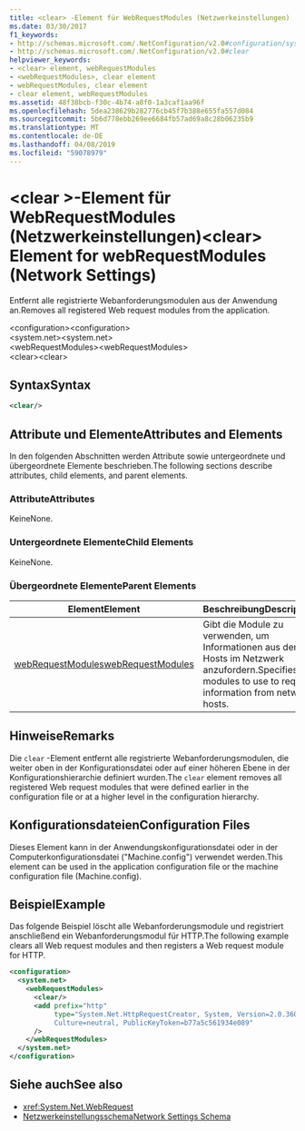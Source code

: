 ```yaml
---
title: <clear> -Element für WebRequestModules (Netzwerkeinstellungen)
ms.date: 03/30/2017
f1_keywords:
- http://schemas.microsoft.com/.NetConfiguration/v2.0#configuration/system.net/webRequestModules/clear
- http://schemas.microsoft.com/.NetConfiguration/v2.0#clear
helpviewer_keywords:
- <clear> element, webRequestModules
- <webRequestModules>, clear element
- webRequestModules, clear element
- clear element, webRequestModules
ms.assetid: 48f38bcb-f30c-4b74-a8f0-1a3caf1aa96f
ms.openlocfilehash: 5dea238629b282776cb45f7b388e655fa557d084
ms.sourcegitcommit: 5b6d778ebb269ee6684fb57ad69a8c28b06235b9
ms.translationtype: MT
ms.contentlocale: de-DE
ms.lasthandoff: 04/08/2019
ms.locfileid: "59078979"
---
```

# <a name="clear-element-for-webrequestmodules-network-settings"></a><span data-ttu-id="c3acf-102">\<clear >-Element für WebRequestModules (Netzwerkeinstellungen)</span><span class="sxs-lookup"><span data-stu-id="c3acf-102">\<clear> Element for webRequestModules (Network Settings)</span></span>
<span data-ttu-id="c3acf-103">Entfernt alle registrierte Webanforderungsmodulen aus der Anwendung an.</span><span class="sxs-lookup"><span data-stu-id="c3acf-103">Removes all registered Web request modules from the application.</span></span>  
  
 <span data-ttu-id="c3acf-104">\<configuration></span><span class="sxs-lookup"><span data-stu-id="c3acf-104">\<configuration></span></span>  
<span data-ttu-id="c3acf-105">\<system.net></span><span class="sxs-lookup"><span data-stu-id="c3acf-105">\<system.net></span></span>  
<span data-ttu-id="c3acf-106">\<webRequestModules></span><span class="sxs-lookup"><span data-stu-id="c3acf-106">\<webRequestModules></span></span>  
<span data-ttu-id="c3acf-107">\<clear></span><span class="sxs-lookup"><span data-stu-id="c3acf-107">\<clear></span></span>  
  
## <a name="syntax"></a><span data-ttu-id="c3acf-108">Syntax</span><span class="sxs-lookup"><span data-stu-id="c3acf-108">Syntax</span></span>  
  
```xml  
<clear/>  
```  
  
## <a name="attributes-and-elements"></a><span data-ttu-id="c3acf-109">Attribute und Elemente</span><span class="sxs-lookup"><span data-stu-id="c3acf-109">Attributes and Elements</span></span>  
 <span data-ttu-id="c3acf-110">In den folgenden Abschnitten werden Attribute sowie untergeordnete und übergeordnete Elemente beschrieben.</span><span class="sxs-lookup"><span data-stu-id="c3acf-110">The following sections describe attributes, child elements, and parent elements.</span></span>  
  
### <a name="attributes"></a><span data-ttu-id="c3acf-111">Attribute</span><span class="sxs-lookup"><span data-stu-id="c3acf-111">Attributes</span></span>  
 <span data-ttu-id="c3acf-112">Keine</span><span class="sxs-lookup"><span data-stu-id="c3acf-112">None.</span></span>  
  
### <a name="child-elements"></a><span data-ttu-id="c3acf-113">Untergeordnete Elemente</span><span class="sxs-lookup"><span data-stu-id="c3acf-113">Child Elements</span></span>  
 <span data-ttu-id="c3acf-114">Keine</span><span class="sxs-lookup"><span data-stu-id="c3acf-114">None.</span></span>  
  
### <a name="parent-elements"></a><span data-ttu-id="c3acf-115">Übergeordnete Elemente</span><span class="sxs-lookup"><span data-stu-id="c3acf-115">Parent Elements</span></span>  
  
|**<span data-ttu-id="c3acf-116">Element</span><span class="sxs-lookup"><span data-stu-id="c3acf-116">Element</span></span>**|**<span data-ttu-id="c3acf-117">Beschreibung</span><span class="sxs-lookup"><span data-stu-id="c3acf-117">Description</span></span>**|  
|-----------------|---------------------|  
|[<span data-ttu-id="c3acf-118">webRequestModules</span><span class="sxs-lookup"><span data-stu-id="c3acf-118">webRequestModules</span></span>](../../../../../docs/framework/configure-apps/file-schema/network/webrequestmodules-element-network-settings.md)|<span data-ttu-id="c3acf-119">Gibt die Module zu verwenden, um Informationen aus der Hosts im Netzwerk anzufordern.</span><span class="sxs-lookup"><span data-stu-id="c3acf-119">Specifies modules to use to request information from network hosts.</span></span>|  
  
## <a name="remarks"></a><span data-ttu-id="c3acf-120">Hinweise</span><span class="sxs-lookup"><span data-stu-id="c3acf-120">Remarks</span></span>  
 <span data-ttu-id="c3acf-121">Die `clear` -Element entfernt alle registrierte Webanforderungsmodulen, die weiter oben in der Konfigurationsdatei oder auf einer höheren Ebene in der Konfigurationshierarchie definiert wurden.</span><span class="sxs-lookup"><span data-stu-id="c3acf-121">The `clear` element removes all registered Web request modules that were defined earlier in the configuration file or at a higher level in the configuration hierarchy.</span></span>  
  
## <a name="configuration-files"></a><span data-ttu-id="c3acf-122">Konfigurationsdateien</span><span class="sxs-lookup"><span data-stu-id="c3acf-122">Configuration Files</span></span>  
 <span data-ttu-id="c3acf-123">Dieses Element kann in der Anwendungskonfigurationsdatei oder in der Computerkonfigurationsdatei ("Machine.config") verwendet werden.</span><span class="sxs-lookup"><span data-stu-id="c3acf-123">This element can be used in the application configuration file or the machine configuration file (Machine.config).</span></span>  
  
## <a name="example"></a><span data-ttu-id="c3acf-124">Beispiel</span><span class="sxs-lookup"><span data-stu-id="c3acf-124">Example</span></span>  
 <span data-ttu-id="c3acf-125">Das folgende Beispiel löscht alle Webanforderungsmodule und registriert anschließend ein Webanforderungsmodul für HTTP.</span><span class="sxs-lookup"><span data-stu-id="c3acf-125">The following example clears all Web request modules and then registers a Web request module for HTTP.</span></span>  
  
```xml  
<configuration>  
  <system.net>  
    <webRequestModules>  
      <clear/>  
      <add prefix="http"  
           type="System.Net.HttpRequestCreator, System, Version=2.0.3600.0,  
           Culture=neutral, PublicKeyToken=b77a5c561934e089"  
      />  
    </webRequestModules>  
  </system.net>  
</configuration>  
```  
  
## <a name="see-also"></a><span data-ttu-id="c3acf-126">Siehe auch</span><span class="sxs-lookup"><span data-stu-id="c3acf-126">See also</span></span>

- <xref:System.Net.WebRequest>
- [<span data-ttu-id="c3acf-127">Netzwerkeinstellungsschema</span><span class="sxs-lookup"><span data-stu-id="c3acf-127">Network Settings Schema</span></span>](../../../../../docs/framework/configure-apps/file-schema/network/index.md)
